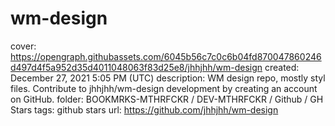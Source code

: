 # wm-design

cover: https://opengraph.githubassets.com/6045b56c7c0c6b04fd870047860246d497d4f5a952d35d4011048063f83d25e8/jhhjhh/wm-design
created: December 27, 2021 5:05 PM (UTC)
description: WM design repo, mostly styl files. Contribute to jhhjhh/wm-design development by creating an account on GitHub.
folder: BOOKMRKS-MTHRFCKR / DEV-MTHRFCKR / Github / GH Stars
tags: github stars
url: https://github.com/jhhjhh/wm-design